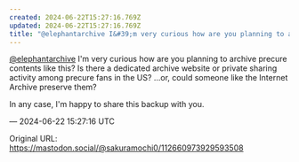```yaml
---
created: 2024-06-22T15:27:16.769Z
updated: 2024-06-22T15:27:16.769Z
title: "@elephantarchive I&#39;m very curious how are you planning to archive precure co[...]"
---
```


<p><span class="h-card" translate="no"><a href="https://mastodon.social/@elephantarchive" class="u-url mention">@<span>elephantarchive</span></a></span> I&#39;m very curious how are you planning to archive precure contents like this? Is there a dedicated archive website or private sharing activity among precure fans in the US? ...or, could someone like the Internet Archive preserve them?</p><p>In any case, I&#39;m happy to share this backup with you.</p>

&mdash; 2024-06-22 15:27:16 UTC

Original URL: https://mastodon.social/@sakuramochi0/112660973929593508
